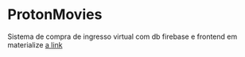 # ProtonMovies
Sistema de compra de ingresso virtual com db firebase e frontend em materialize
[a link](https://protonmovies.tk)
